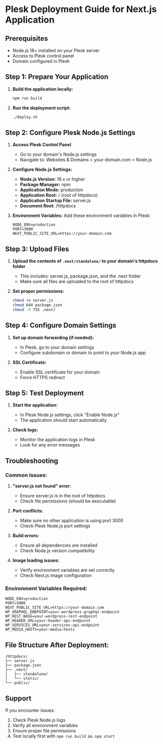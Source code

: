 # Plesk Deployment Guide for Next.js Application

## Prerequisites

- Node.js 18+ installed on your Plesk server
- Access to Plesk control panel
- Domain configured in Plesk

## Step 1: Prepare Your Application

1. **Build the application locally:**

   ```bash
   npm run build
   ```

2. **Run the deployment script:**
   ```bash
   ./deploy.sh
   ```

## Step 2: Configure Plesk Node.js Settings

1. **Access Plesk Control Panel**

   - Go to your domain's Node.js settings
   - Navigate to: Websites & Domains > your-domain.com > Node.js

2. **Configure Node.js Settings:**

   - **Node.js Version:** 18.x or higher
   - **Package Manager:** npm
   - **Application Mode:** production
   - **Application Root:** / (root of httpdocs)
   - **Application Startup File:** server.js
   - **Document Root:** /httpdocs

3. **Environment Variables:**
   Add these environment variables in Plesk:
   ```
   NODE_ENV=production
   PORT=3000
   NEXT_PUBLIC_SITE_URL=https://your-domain.com
   ```

## Step 3: Upload Files

1. **Upload the contents of `.next/standalone/` to your domain's httpdocs folder**

   - This includes: server.js, package.json, and the .next folder
   - Make sure all files are uploaded to the root of httpdocs

2. **Set proper permissions:**
   ```bash
   chmod +x server.js
   chmod 644 package.json
   chmod -R 755 .next/
   ```

## Step 4: Configure Domain Settings

1. **Set up domain forwarding (if needed):**

   - In Plesk, go to your domain settings
   - Configure subdomain or domain to point to your Node.js app

2. **SSL Certificate:**
   - Enable SSL certificate for your domain
   - Force HTTPS redirect

## Step 5: Test Deployment

1. **Start the application:**

   - In Plesk Node.js settings, click "Enable Node.js"
   - The application should start automatically

2. **Check logs:**
   - Monitor the application logs in Plesk
   - Look for any error messages

## Troubleshooting

### Common Issues:

1. **"server.js not found" error:**

   - Ensure server.js is in the root of httpdocs
   - Check file permissions (should be executable)

2. **Port conflicts:**

   - Make sure no other application is using port 3000
   - Check Plesk Node.js port settings

3. **Build errors:**

   - Ensure all dependencies are installed
   - Check Node.js version compatibility

4. **Image loading issues:**
   - Verify environment variables are set correctly
   - Check Next.js image configuration

### Environment Variables Required:

```
NODE_ENV=production
PORT=3000
NEXT_PUBLIC_SITE_URL=https://your-domain.com
WP_GRAPHQL_ENDPOINT=your-wordpress-graphql-endpoint
WP_REST_BASE=your-wordpress-rest-endpoint
WP_HEADER_URL=your-header-api-endpoint
WP_SERVICES_URL=your-services-api-endpoint
WP_MEDIA_HOSTS=your-media-hosts
```

## File Structure After Deployment:

```
/httpdocs/
├── server.js
├── package.json
├── .next/
│   ├── standalone/
│   └── static/
└── public/
```

## Support

If you encounter issues:

1. Check Plesk Node.js logs
2. Verify all environment variables
3. Ensure proper file permissions
4. Test locally first with `npm run build && npm start`
